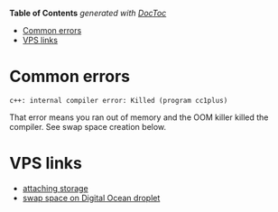 <!-- START doctoc generated TOC please keep comment here to allow auto update -->
<!-- DON'T EDIT THIS SECTION, INSTEAD RE-RUN doctoc TO UPDATE -->
**Table of Contents**  *generated with [DocToc](https://github.com/thlorenz/doctoc)*

- [Common errors](#common-errors)
- [VPS links](#vps-links)

<!-- END doctoc generated TOC please keep comment here to allow auto update -->

# Common errors

```
c++: internal compiler error: Killed (program cc1plus)
```
That error means you ran out of memory and the OOM killer killed the compiler. See swap space creation below.

# VPS links

* [attaching storage](https://www.digitalocean.com/community/tutorials/how-to-use-block-storage-on-digitalocean)
* [swap space on Digital Ocean droplet](https://www.digitalocean.com/community/tutorials/how-to-configure-virtual-memory-swap-file-on-a-vps)
